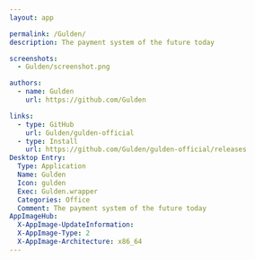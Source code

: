 ```yaml
---
layout: app

permalink: /Gulden/
description: The payment system of the future today

screenshots:
  - Gulden/screenshot.png

authors:
  - name: Gulden
    url: https://github.com/Gulden

links:
  - type: GitHub
    url: Gulden/gulden-official
  - type: Install
    url: https://github.com/Gulden/gulden-official/releases
Desktop Entry:
  Type: Application
  Name: Gulden
  Icon: gulden
  Exec: Gulden.wrapper
  Categories: Office
  Comment: The payment system of the future today
AppImageHub:
  X-AppImage-UpdateInformation: 
  X-AppImage-Type: 2
  X-AppImage-Architecture: x86_64
---
```

